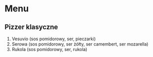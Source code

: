 # Menu

## Pizzer klasyczne

1. Vesuvio (sos pomidorowy, ser, pieczarki)
2. Serowa (sos pomidorowy, ser żółty, ser camembert, ser mozarella)
3. Rukola (sos pomidorowy, ser, rukola)
